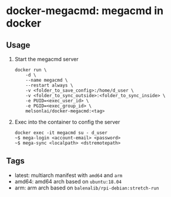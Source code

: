 # docker-megacmd: megacmd in docker

## Usage

1. Start the megacmd server
    ```
    docker run \
        -d \
        --name megacmd \
        --restart always \
        -v <folder_to_save_config>:/home/d_user \
        -v <folder_to_sync_outside>:<folder_to_sync_inside> \
        -e PUID=<exec_user_id> \
        -e PGID=<exec_group_id> \
        melsonlai/docker-megacmd:<tag>
    ```
2. Exec into the container to config the server
    ```
    docker exec -it megacmd su - d_user
    ~$ mega-login <account-email> <password>
    ~$ mega-sync <localpath> <dstremotepath>
    ```

## Tags

+ latest: multiarch manifest with `amd64` and `arm`
+ amd64: amd64 arch based on `ubuntu:18.04`
+ arm: arm arch based on `balenalib/rpi-debian:stretch-run`
